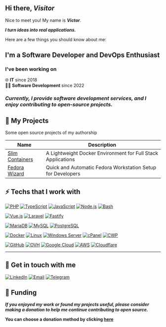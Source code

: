 #

## Hi there, *Visitor*

Nice to meet you! My name is ***Victor***.

***I turn ideas into real applications.***

Here are a few things you should know about me:

## I'm a Software Developer and DevOps Enthusiast

### I've been working on

🌐 **IT** since 2018  
👨‍💻 **Software Development** since 2022

### *Currently, I provide software development services, and I enjoy contributing to open-source projects.*

## 🎁 My Projects

Some open source projects of my authorship

| Name               | Description                             |
|--------------------|-----------------------------------------|
| [Slim Containers](https://github.com/VictorMGomes/slim-containers) | A Lightweight Docker Environment for Full Stack Applications       |
| [Fedora Wizard](https://github.com/VictorMGomes/fedora-wizard) | Quick and Automatic Fedora Workstation Setup for Developers       |

## ⚡ Techs that I work with

[![PHP](https://img.shields.io/badge/PHP-777BB4?style=for-the-badge&logo=php&logoColor=white)](#)
[![TypeScript](https://img.shields.io/badge/TypeScript-3178C6?style=for-the-badge&logo=typescript&logoColor=white)](#)
[![JavaScript](https://img.shields.io/badge/JavaScript-F7DF1E?style=for-the-badge&logo=javascript&logoColor=black)](#)
[![Node.js](https://img.shields.io/badge/Node.js-339933?style=for-the-badge&logo=node.js&logoColor=white)](#)
[![Bash](https://img.shields.io/badge/Bash-4EAA25?style=for-the-badge&logo=gnu-bash&logoColor=white)](#)

[![Vue.js](https://img.shields.io/badge/Vue.js-4FC08D?style=for-the-badge&logo=vue.js&logoColor=white)](#)
[![Laravel](https://img.shields.io/badge/Laravel-FF2D20?style=for-the-badge&logo=laravel&logoColor=white)](#)
[![Fastify](https://img.shields.io/badge/Fastify-00C7B7?style=for-the-badge&logo=fastify&logoColor=white)](#)

[![MariaDB](https://img.shields.io/badge/MariaDB-003545?style=for-the-badge&logo=mariadb&logoColor=white)](#)
[![MySQL](https://img.shields.io/badge/MySQL-4479A1?style=for-the-badge&logo=mysql&logoColor=white)](#)
[![PostgreSQL](https://img.shields.io/badge/PostgreSQL-4169E1?style=for-the-badge&logo=postgresql&logoColor=white)](#)

[![Docker](https://img.shields.io/badge/Docker-2496ED?style=for-the-badge&logo=docker&logoColor=white)](#)
[![Linux](https://img.shields.io/badge/Linux-FCC624?style=for-the-badge&logo=linux&logoColor=black)](#)
[![Windows Server](https://img.shields.io/badge/Windows%20Server-0078D6?style=for-the-badge&logo=windows&logoColor=white)](#)
[![cPanel](https://img.shields.io/badge/cPanel-FF6C2C?style=for-the-badge&logo=cpanel&logoColor=white)](#)
[![CWP](https://img.shields.io/badge/CWP-0078D7?style=for-the-badge&logo=centos&logoColor=white)](#)

[![GitHub](https://img.shields.io/badge/GitHub-24292F?style=for-the-badge&logo=github&logoColor=white)](#)
[![OVH](https://img.shields.io/badge/OVH-1233A5?style=for-the-badge&logo=ovh&logoColor=white)](#)
[![Google Cloud](https://img.shields.io/badge/Google_Cloud-4285F4?style=for-the-badge&logo=google-cloud&logoColor=white)](#)
[![AWS](https://img.shields.io/badge/Amazon_AWS-232F3E?style=for-the-badge&logo=amazon-aws&logoColor=white)](#)
[![Cloudflare](https://img.shields.io/badge/Cloudflare-F38020?style=for-the-badge&logo=cloudflare&logoColor=white)](#)

---

## 💬 Get in touch with me

[![LinkedIn](https://img.shields.io/badge/LinkedIn-0077B5?style=for-the-badge&logo=linkedin&logoColor=white)](https://www.linkedin.com/in/victormgomes)
[![Email](https://img.shields.io/badge/Email-D14836?style=for-the-badge&logo=gmail&logoColor=white)](mailto:info@victormgomes.net)
[![Telegram](https://img.shields.io/badge/Telegram-2CA5E0?style=for-the-badge&logo=telegram&logoColor=white)](https://t.me/victormgomes)

## 🙏 Funding

***If you enjoyed my work or found my projects useful, please consider making a donation to help me continue contributing to open source.***

**You can choose a donation method by clicking [here](https://donate.victormgomes.net)**
